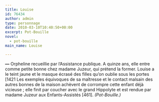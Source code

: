 ```yaml
---
title: Louise
id: 76434
author: admin
type: personnage
date: 2010-03-10T10:40:50+00:00
excerpt: Pot-Bouille
novel:
  - pot-bouille
main_name: Louise

---
```

**—** Orpheline recueillie par l&rsquo;Assistance publique. A quinze ans, elle entre comme petite bonne chez madame Juzeur, qui prétend la former. Louise a le teint jaune et le masque écrasé des filles qu&rsquo;on oublie sous les portes [1421 Les exemples équivoques de sa maîtresse et le contact malsain des autres bonnes de la maison achèvent de corrompre cette enfant déjà vicieuse ; elle finit par coucher avec le grand Hippolyte et est rendue par madame Juzeur aux Enfants-Assistés [461]. _(Pot-Bouille.)_